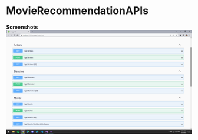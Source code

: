 # MovieRecommendationAPIs

**Screenshots**
![APIs](https://github.com/Prashanth-krishna/MovieRecommendationAPIs/blob/master/APIs.png?raw=true)

